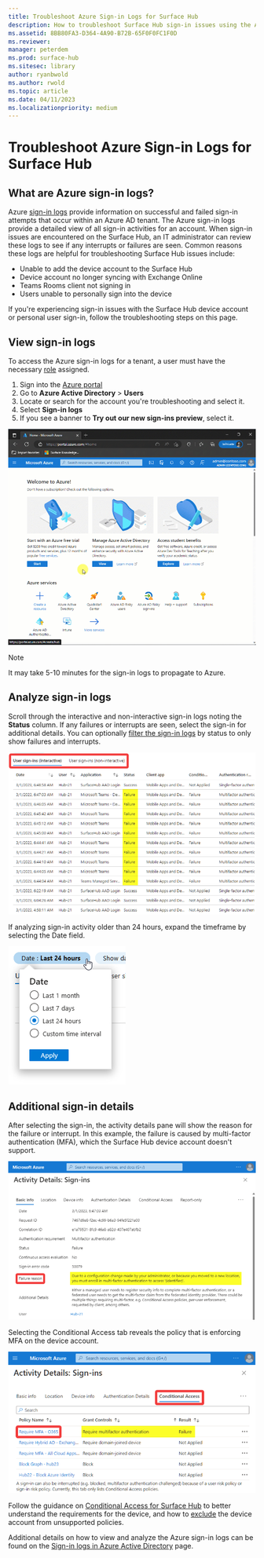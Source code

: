 ```yaml
---
title: Troubleshoot Azure Sign-in Logs for Surface Hub
description: How to troubleshoot Surface Hub sign-in issues using the Azure sign-in logs.
ms.assetid: 8BB80FA3-D364-4A90-B72B-65F0F0FC1F0D
ms.reviewer: 
manager: peterdem
ms.prod: surface-hub
ms.sitesec: library
author: ryanbwold
ms.author: rwold
ms.topic: article
ms.date: 04/11/2023
ms.localizationpriority: medium
---
```


# Troubleshoot Azure Sign-in Logs for Surface Hub

## What are Azure sign-in logs? ##
Azure [sign-in logs](azure/active-directory/reports-monitoring/concept-sign-ins) provide information on successful and failed sign-in attempts that occur within an Azure AD tenant. The Azure sign-in logs provide a detailed view of all sign-in activities for an account. When sign-in issues are encountered on the Surface Hub, an IT administrator can review these logs to see if any interrupts or failures are seen. Common reasons these logs are helpful for troubleshooting Surface Hub issues include:

- Unable to add the device account to the Surface Hub
- Device account no longer syncing with Exchange Online
- Teams Rooms client not signing in
- Users unable to personally sign into the device
 
If you're experiencing sign-in issues with the Surface Hub device account or personal user sign-in, follow the troubleshooting steps on this page.
 
## View sign-in logs ##
To access the Azure sign-in logs for a tenant, a user must have the necessary [role](azure/active-directory/reports-monitoring/concept-all-sign-ins#how-do-you-access-the-sign-in-logs) assigned.

1. Sign into the [Azure portal](https://portal.azure.com/)
2. Go to **Azure Active Directory** > **Users**
3. Locate or search for the account you're troubleshooting and select it.
4. Select **Sign-in logs**
5. If you see a banner to **Try out our new sign-ins preview**, select it.

[ ![GIF image showing how to review Azure sign-in logs.](images/review-azure-sign-in-logs.gif) ](images/review-azure-sign-in-logs.gif#lightbox)

>[!NOTE]
>It may take 5-10 minutes for the sign-in logs to propagate to Azure.

## Analyze sign-in logs ##
Scroll through the interactive and non-interactive sign-in logs noting the **Status** column. If any failures or interrupts are seen, select the sign-in for additional details. You can optionally [filter the sign-in logs](/azure/active-directory/reports-monitoring/concept-all-sign-ins#filter-the-results) by status to only show failures and interrupts.
 
[ ![Image showing detailed view of failed sign-in logs.](images/azure-sign-in-logs-2.png) ](images/azure-sign-in-logs-2.png#lightbox)

If analyzing sign-in activity older than 24 hours, expand the timeframe by selecting the Date field.

[ ![Image showing how to expand date range of logs.](images/azure-sign-in-logs-3.png) ](images/azure-sign-in-logs-3.png#lightbox)

## Additional sign-in details ##
After selecting the sign-in, the activity details pane will show the reason for the failure or interrupt. In this example, the failure is caused by multi-factor authentication (MFA), which the Surface Hub device account doesn't support.
 
[ ![Image showing log details for failed sign-in.](images/azure-sign-in-logs-4.png) ](images/azure-sign-in-logs-4.png#lightbox)

Selecting the Conditional Access tab reveals the policy that is enforcing MFA on the device account.

[ ![Image showing Conditional Access details for failed sign-in](images/azure-sign-in-logs-5.png) ](images/azure-sign-in-logs-5.png#lightbox)

Follow the guidance on [Conditional Access for Surface Hub](conditional_access_for_surface_hub.md) to better understand the requirements for the device, and how to [exclude](conditional_access_for_surface_hub.md#exclude-device-account-from-unsupported-conditional-access-policies) the device account from unsupported policies.
 
Additional details on how to view and analyze the Azure sign-in logs can be found on the [Sign-in logs in Azure Active Directory](azure/active-directory/reports-monitoring/concept-all-sign-ins) page.



